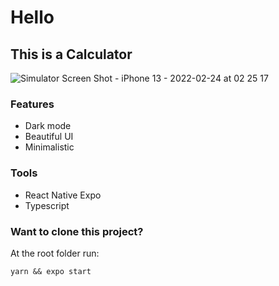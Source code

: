 # Hello

## This is a Calculator

![Simulator Screen Shot - iPhone 13 - 2022-02-24 at 02 25 17](https://cdn.dribbble.com/users/4112297/screenshots/15816565/media/2775c2c149f572c8faff0bb16365867b.png)


### Features
- Dark mode
- Beautiful UI
- Minimalistic

### Tools
- React Native Expo
- Typescript

### Want to clone this project?
At the root folder run:
```
yarn && expo start
```
